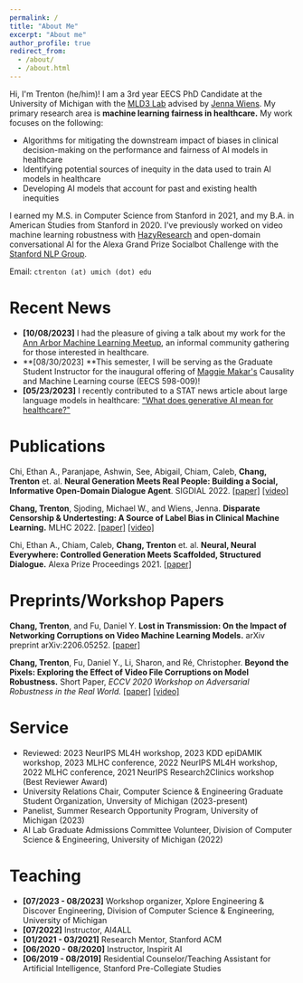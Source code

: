 ```yaml
---
permalink: /
title: "About Me"
excerpt: "About me"
author_profile: true
redirect_from: 
  - /about/
  - /about.html
---
```


Hi, I'm Trenton (he/him)! I am a 3rd year EECS PhD Candidate at the University of Michigan with the [MLD3 Lab](https://wiens-group.engin.umich.edu/) advised by [Jenna Wiens](http://www-personal.umich.edu/~wiensj/). My primary research area is **machine learning fairness in healthcare.** My work focuses on the following:
* Algorithms for mitigating the downstream impact of biases in clinical decision-making on the performance and fairness of AI models in healthcare
* Identifying potential sources of inequity in the data used to train AI models in healthcare 
* Developing AI models that account for past and existing health inequities

I earned my M.S. in Computer Science from Stanford in 2021, and my B.A. in American Studies from Stanford in 2020. I've previously worked on video machine learning robustness with [HazyResearch](https://hazyresearch.stanford.edu/) and open-domain conversational AI for the Alexa Grand Prize Socialbot Challenge with the [Stanford NLP Group](https://stanfordnlp.github.io/chirpycardinal/).

Email: `ctrenton (at) umich (dot) edu`

Recent News
======
* **[10/08/2023]** I had the pleasure of giving a talk about my work for the [Ann Arbor Machine Learning Meetup](https://www.meetup.com/ann-arbor-machine-learning-meetup/), an informal community gathering for those interested in healthcare. 
* **[08/30/2023] **This semester, I will be serving as the Graduate Student Instructor for the inaugural offering of [Maggie Makar's](https://mymakar.github.io/) Causality and Machine Learning course (EECS 598-009)!
* **[05/23/2023]** I recently contributed to a STAT news article about large language models in healthcare: ["What does generative AI mean for healthcare?"](https://www.statnews.com/2023/u05/23/chatgpt-generative-ai-research-medicine-health/)

Publications
======

Chi, Ethan A., Paranjape, Ashwin, See, Abigail, Chiam, Caleb, **Chang, Trenton** et. al. **Neural Generation Meets Real People: Building a Social, Informative Open-Domain Dialogue Agent**. SIGDIAL 2022. [[paper]](https://aclanthology.org/2022.sigdial-1.37/) [[video]](https://www.youtube.com/watch?v=4F3Az88q3KI)

**Chang, Trenton**, Sjoding, Michael W., and Wiens, Jenna. **Disparate Censorship & Undertesting: A Source of Label Bias in Clinical Machine Learning.** MLHC 2022. [[paper]](https://arxiv.org/abs/2208.01127) [[video]](https://www.youtube.com/watch?v=Ty_l4SqKyCI)

Chi, Ethan A., Chiam, Caleb, **Chang, Trenton** et. al. **Neural, Neural Everywhere: Controlled Generation Meets Scaffolded, Structured Dialogue.** Alexa Prize Proceedings 2021. [[paper]](files/alexa_prize_report.pdf)

Preprints/Workshop Papers
======

**Chang, Trenton**, and Fu, Daniel Y. **Lost in Transmission: On the Impact of Networking Corruptions on Video Machine Learning Models.** arXiv preprint arXiv:2206.05252. [[paper]](https://arxiv.org/pdf/2206.05252.pdf)

**Chang, Trenton**, Fu, Daniel Y., Li, Sharon, and Ré, Christopher. **Beyond the Pixels: Exploring the Effect of Video File Corruptions on Model Robustness.** Short Paper, *ECCV 2020 Workshop on Adversarial Robustness in the Real World.* [[paper]](http://pages.cs.wisc.edu/~sharonli/publications/video-corruption.pdf) [[video]](https://www.youtube.com/watch?v=RXYD4jMZyV0)

Service
======
* Reviewed: 2023 NeurIPS ML4H workshop, 2023 KDD epiDAMIK workshop, 2023 MLHC conference, 2022 NeurIPS ML4H workshop, 2022 MLHC conference, 2021 NeurIPS Research2Clinics workshop (Best Reviewer Award)
* University Relations Chair, Computer Science & Engineering Graduate Student Organization, Unversity of Michigan (2023-present)
* Panelist, Summer Research Opportunity Program, University of Michigan (2023)
* AI Lab Graduate Admissions Committee Volunteer, Division of Computer Science & Engineering, University of Michigan (2022)

Teaching
======
* **[07/2023 - 08/2023]** Workshop organizer, Xplore Engineering & Discover Engineering, Division of Computer Science & Engineering, University of Michigan
* **[07/2022]** Instructor, AI4ALL
* **[01/2021 - 03/2021]** Research Mentor, Stanford ACM
* **[06/2020 - 08/2020]** Instructor, Inspirit AI
* **[06/2019 - 08/2019]** Residential Counselor/Teaching Assistant for Artificial Intelligence, Stanford Pre-Collegiate Studies
